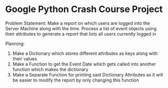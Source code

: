 # Google Python Crash Course Project
Problem Statement:
Make a report on which users are logged into the Server Machine along with the time. Process a list of event objects using their attributes to generate a report that lists all users currently logged in

Planning:
1. Make a Dictionary which stores different attributes as keys along with their values
2. Make a Function to get the Event Date which gets called into another function which makes the dictionary
3. Make a Separate Function for printing said Dictionary Attributes as it will be easier to modify the report by only changing this function 
